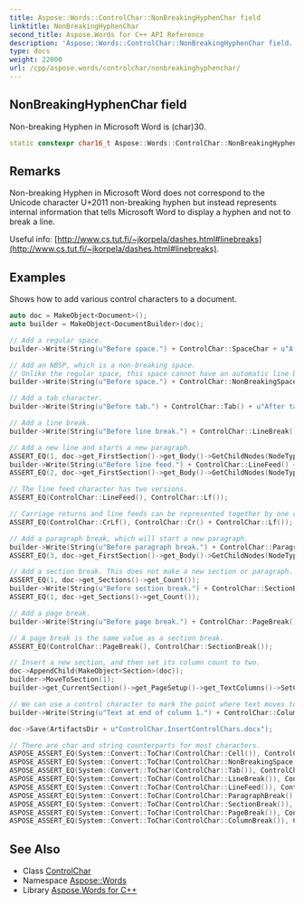 ```yaml
---
title: Aspose::Words::ControlChar::NonBreakingHyphenChar field
linktitle: NonBreakingHyphenChar
second_title: Aspose.Words for C++ API Reference
description: 'Aspose::Words::ControlChar::NonBreakingHyphenChar field. Non-breaking Hyphen in Microsoft Word is (char)30 in C++.'
type: docs
weight: 22000
url: /cpp/aspose.words/controlchar/nonbreakinghyphenchar/
---
```

## NonBreakingHyphenChar field


Non-breaking Hyphen in Microsoft Word is (char)30.

```cpp
static constexpr char16_t Aspose::Words::ControlChar::NonBreakingHyphenChar
```

## Remarks


Non-breaking Hyphen in Microsoft Word does not correspond to the Unicode character U+2011 non-breaking hyphen but instead represents internal information that tells Microsoft Word to display a hyphen and not to break a line.

Useful info: [http://www.cs.tut.fi/~jkorpela/dashes.html#linebreaks](http://www.cs.tut.fi/~jkorpela/dashes.html#linebreaks).

## Examples



Shows how to add various control characters to a document. 
```cpp
auto doc = MakeObject<Document>();
auto builder = MakeObject<DocumentBuilder>(doc);

// Add a regular space.
builder->Write(String(u"Before space.") + ControlChar::SpaceChar + u"After space.");

// Add an NBSP, which is a non-breaking space.
// Unlike the regular space, this space cannot have an automatic line break at its position.
builder->Write(String(u"Before space.") + ControlChar::NonBreakingSpace() + u"After space.");

// Add a tab character.
builder->Write(String(u"Before tab.") + ControlChar::Tab() + u"After tab.");

// Add a line break.
builder->Write(String(u"Before line break.") + ControlChar::LineBreak() + u"After line break.");

// Add a new line and starts a new paragraph.
ASSERT_EQ(1, doc->get_FirstSection()->get_Body()->GetChildNodes(NodeType::Paragraph, true)->get_Count());
builder->Write(String(u"Before line feed.") + ControlChar::LineFeed() + u"After line feed.");
ASSERT_EQ(2, doc->get_FirstSection()->get_Body()->GetChildNodes(NodeType::Paragraph, true)->get_Count());

// The line feed character has two versions.
ASSERT_EQ(ControlChar::LineFeed(), ControlChar::Lf());

// Carriage returns and line feeds can be represented together by one character.
ASSERT_EQ(ControlChar::CrLf(), ControlChar::Cr() + ControlChar::Lf());

// Add a paragraph break, which will start a new paragraph.
builder->Write(String(u"Before paragraph break.") + ControlChar::ParagraphBreak() + u"After paragraph break.");
ASSERT_EQ(3, doc->get_FirstSection()->get_Body()->GetChildNodes(NodeType::Paragraph, true)->get_Count());

// Add a section break. This does not make a new section or paragraph.
ASSERT_EQ(1, doc->get_Sections()->get_Count());
builder->Write(String(u"Before section break.") + ControlChar::SectionBreak() + u"After section break.");
ASSERT_EQ(1, doc->get_Sections()->get_Count());

// Add a page break.
builder->Write(String(u"Before page break.") + ControlChar::PageBreak() + u"After page break.");

// A page break is the same value as a section break.
ASSERT_EQ(ControlChar::PageBreak(), ControlChar::SectionBreak());

// Insert a new section, and then set its column count to two.
doc->AppendChild(MakeObject<Section>(doc));
builder->MoveToSection(1);
builder->get_CurrentSection()->get_PageSetup()->get_TextColumns()->SetCount(2);

// We can use a control character to mark the point where text moves to the next column.
builder->Write(String(u"Text at end of column 1.") + ControlChar::ColumnBreak() + u"Text at beginning of column 2.");

doc->Save(ArtifactsDir + u"ControlChar.InsertControlChars.docx");

// There are char and string counterparts for most characters.
ASPOSE_ASSERT_EQ(System::Convert::ToChar(ControlChar::Cell()), ControlChar::CellChar);
ASPOSE_ASSERT_EQ(System::Convert::ToChar(ControlChar::NonBreakingSpace()), ControlChar::NonBreakingSpaceChar);
ASPOSE_ASSERT_EQ(System::Convert::ToChar(ControlChar::Tab()), ControlChar::TabChar);
ASPOSE_ASSERT_EQ(System::Convert::ToChar(ControlChar::LineBreak()), ControlChar::LineBreakChar);
ASPOSE_ASSERT_EQ(System::Convert::ToChar(ControlChar::LineFeed()), ControlChar::LineFeedChar);
ASPOSE_ASSERT_EQ(System::Convert::ToChar(ControlChar::ParagraphBreak()), ControlChar::ParagraphBreakChar);
ASPOSE_ASSERT_EQ(System::Convert::ToChar(ControlChar::SectionBreak()), ControlChar::SectionBreakChar);
ASPOSE_ASSERT_EQ(System::Convert::ToChar(ControlChar::PageBreak()), ControlChar::SectionBreakChar);
ASPOSE_ASSERT_EQ(System::Convert::ToChar(ControlChar::ColumnBreak()), ControlChar::ColumnBreakChar);
```

## See Also

* Class [ControlChar](../)
* Namespace [Aspose::Words](../../)
* Library [Aspose.Words for C++](../../../)
